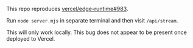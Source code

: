 This repo reproduces [vercel/edge-runtime#983](https://github.com/vercel/edge-runtime/issues/983).

Run `node server.mjs` in separate terminal and then visit `/api/stream`. 

This will only work locally. This bug does not appear to be present once deployed to Vercel.


